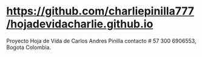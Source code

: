 # https://github.com/charliepinilla777/hojadevidacharlie.github.io
Proyecto Hoja de Vida de Carlos Andres Pinilla
contacto # 57 300 6906553, Bogota Colombia.